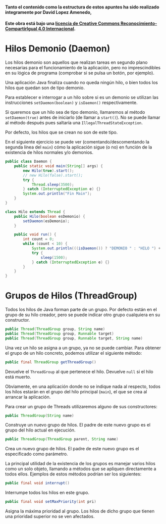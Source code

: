 #### Tanto el contenido como la estructura de estos apuntes ha sido realizado integramente por __David Lopez Amenedo__,
#### Este obra está bajo una [licencia de Creative Commons Reconocimiento-CompartirIgual 4.0 Internacional](https://creativecommons.org/licenses/by-sa/4.0/).

# Hilos Demonio (Daemon)

Los hilos demonio son aquellos que realizan tareas en segundo plano necesarias para el funcionamiento de la aplicación, pero no imprescindibles en su lógica de programa (comprobar si se pulsa un botón, por ejemplo).

Una aplicación Java finaliza cuando no queda ningún hilo, o bien todos los hilos que quedan son de tipo demonio.

Para establecer e interrogar a un hilo sobre si es un demonio se utilizan las instrucciones `setDaemon(boolean)` y `isDaemon()` respectivamente.

Si queremos que un hilo sea de tipo demonio, llamaremos al método `setDaemon(true)` antes de iniciarlo (de llamar a `start()`). No se puede llamar al método después pues saltaría una `IllegalThreadStateException`.

Por defecto, los hilos que se crean no son de este tipo.

En el siguiente ejercicio se puede ver (comentando/descomentando la segunda línea del `main`) cómo la aplicación sigue (o no) en función de la existencia de hilos normales y/o demonios.

```java
public class Daemon {
    public static void main(String[] args) {
        new Hilo(true).start();
        // new Hilo(false).start();
        try {
            Thread.sleep(3500);
        } catch (InterruptedException e) {}
        System.out.println("Fin Main");
    }
}

class Hilo extends Thread {
    public Hilo(boolean esDemonio) {
        setDaemon(esDemonio);
    }

    public void run() {
        int count = 0;
        while (count < 10) {
            System.out.println(((isDaemon()) ? "DEMONIO " : "HILO ") + count++);
            try {
                sleep(1500);
            } catch (InterruptedException e) {}
        }
    }
}
```

# Grupos de Hilos (ThreadGroup)

Todos los hilos de Java forman parte de un grupo. Por defecto están en el grupo de su hilo creador, pero se puede indicar otro grupo cualquiera en su constructor.

```java
public Thread(ThreadGroup group, String name)
public Thread(ThreadGroup group, Runnable target)
public Thread(ThreadGroup group, Runnable target, String name)
```

Una vez un hilo se asigna a un grupo, ya no se puede cambiar. Para obtener el grupo de un hilo concreto, podemos utilizar el siguiente método:

```java
public final ThreadGroup getThreadGroup()
```

Devuelve el `ThreadGroup` al que pertenece el hilo. Devuelve `null` si el hilo está muerto.

Obviamente, en una aplicación donde no se indique nada al respecto, todos los hilos estarán en el grupo del hilo principal (`main`), el que se crea al arrancar la aplicación.

Para crear un grupo de Threads utilizaremos alguno de sus constructores:

```java
public ThreadGroup(String name)
```

Construye un nuevo grupo de hilos. El padre de este nuevo grupo es el grupo del hilo actual en ejecución.

```java
public ThreadGroup(ThreadGroup parent, String name)
```

Crea un nuevo grupo de hilos. El padre de este nuevo grupo es el especificado como parámetro.

La principal utilidad de la existencia de los grupos es manejar varios hilos como un solo objeto, llamando a métodos que se apliquen directamente a todos ellos. Ejemplos de estos métodos podrían ser los siguientes:

```java
public final void interrupt()
```

Interrumpe todos los hilos en este grupo.

```java
public final void setMaxPriority(int pri)
```

Asigna la máxima prioridad al grupo. Los hilos de dicho grupo que tienen una prioridad superior no se ven afectados.